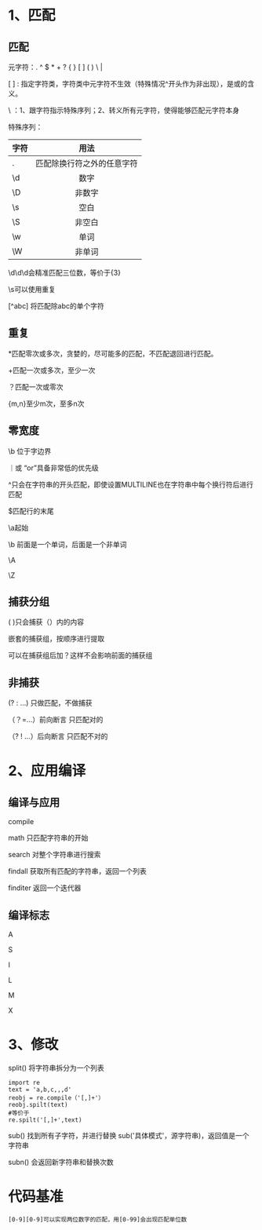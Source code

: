 # 1、匹配

## 匹配

元字符：. ^ $  * + ? { } [ ] ( ) \ |

[ ] : 指定字符类，字符类中元字符不生效（特殊情况^开头作为非出现），是或的含义。

\ ：1、跟字符指示特殊序列；2、转义所有元字符，使得能够匹配元字符本身

特殊序列：

| 字符 |            用法            |
| ---- | :------------------------: |
| .    | 匹配除换行符之外的任意字符 |
| \d   |            数字            |
| \D   |           非数字           |
| \s   |            空白            |
| \S   |           非空白           |
| \w   |            单词            |
| \W   |           非单词           |

\d\d\d会精准匹配三位数，等价于{3}

\s可以使用重复

[^abc] 将匹配除abc的单个字符

## 重复

*匹配零次或多次，贪婪的，尽可能多的匹配，不匹配退回进行匹配。

+匹配一次或多次，至少一次

？匹配一次或零次

{m,n}至少m次，至多n次

## 零宽度

\b 位于字边界

｜或 “or”具备非常低的优先级

^只会在字符串的开头匹配，即使设置MULTILINE也在字符串中每个换行符后进行匹配

$匹配行的末尾

\\a起始

\\b 前面是一个单词，后面是一个非单词

\A

\Z

## 捕获分组

( )只会捕获（）内的内容

嵌套的捕获组，按顺序进行提取

可以在捕获组后加？这样不会影响前面的捕获组

## 非捕获

(? : ...) 只做匹配，不做捕获

（？=...）前向断言 只匹配对的

（? ! ...）后向断言 只匹配不对的

# 2、应用编译	

## 编译与应用

compile

math 只匹配字符串的开始

search 对整个字符串进行搜索

findall 获取所有匹配的字符串，返回一个列表

finditer 返回一个迭代器

## 编译标志

A

S

I

L

M

X

#  3、修改	

split() 将字符串拆分为一个列表

```
import re
text = 'a,b,c,,,d'
reobj = re.compile（'[,]+'）
reobj.spilt(text)
#等价于
re.spilt('[,]+',text)
```

sub() 找到所有子字符，并进行替换
sub('具体模式'，源字符串)，返回值是一个字符串

subn() 会返回新字符串和替换次数

# 代码基准

```
[0-9][0-9]可以实现两位数字的匹配，用[0-99]会出现匹配单位数
```

